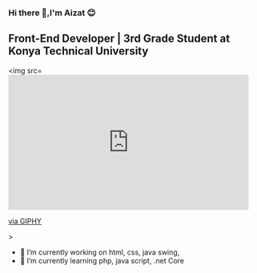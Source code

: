 ### Hi there 👋,I'm Aizat :blush:

## Front-End Developer | 3rd Grade Student at Konya Technical University
 <img src=<iframe src="https://giphy.com/embed/L1R1tvI9svkIWwpVYr" width="480" height="270" frameBorder="0" class="giphy-embed" allowFullScreen></iframe><p><a href="https://giphy.com/gifs/Pluralsight-computer-technology-coding-L1R1tvI9svkIWwpVYr">via GIPHY</a></p>>
 
- 🔭 I’m currently working on html, css, java swing,
- 🌱 I’m currently learning php, java script, .net Core
<!--
- 📫 How to reach me: ...
- 😄 Pronouns: ...
- ⚡ Fun fact: ...
-->
